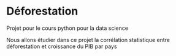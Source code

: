# Déforestation

Projet pour le cours python pour la data science

Nous allons étudier dans ce projet la corrélation statistique entre déforestation et croissance du PIB par pays  
